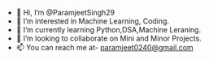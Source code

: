 - 👋 Hi, I’m @ParamjeetSingh29
- 👀 I’m interested in Machine Learning, Coding.
- 🌱 I’m currently learning Python,DSA,Machine Leraning.
- 💞️ I’m looking to collaborate on Mini and Minor Projects.
- 📫 You can reach me at- paramjeet0240@gmail.com

<!---
ParamjeetSingh29/ParamjeetSingh29 is a ✨ special ✨ repository because its `README.md` (this file) appears on your GitHub profile.
You can click the Preview link to take a look at your changes.
--->
